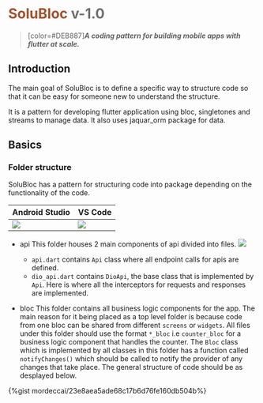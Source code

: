 
<style>
.gist-data{
    height:250px; // Any height
    overflow-y: visible;
}
</style>

# <span style="color:#A0522D">SoluBloc</span> <span style="color: #707070">v-1.0</span>
> [color=#DEB887]<b><i>A coding pattern for building mobile apps with flutter at scale.</i></b>



## Introduction 
The main goal of SoluBloc is to define a specific way to structure code so that it can be easy for someone new to understand the structure.

It is a pattern for developing flutter application using bloc, singletones and streams to manage data. It also uses jaquar_orm package for data.


## Basics
### Folder structure

SoluBloc has a pattern for structuring code into package depending on the functionality of the code.

| Android Studio | VS Code |
| -------- | -------- |
| ![](https://i.imgur.com/OzEYjDW.png)   | ![](https://i.imgur.com/YVX5hQ8.png)|

- api
This folder houses 2 main components of api divided into files.
![](https://i.imgur.com/Zc85jjQ.png)
    - `api.dart` contains `Api` class where all endpoint calls for apis are defined.
    - `dio_api.dart` contains `DioApi`, the base class that is implemented by `Api`. Here is where all the interceptors for requests and responses are implemented.

- bloc
This folder contains all business logic components for the app. The main reason for it being placed as a top level folder is because code from one bloc can be shared from different `screens` or `widgets`.
All files under this folder should use the format `*_bloc` i.e `counter_bloc` for a business logic component that handles the counter.
The `Bloc` class which is implemented by all classes in this folder has a function called `notifyChanges()` which should be called to notify the provider of any changes that take place.
The general structure of code should be as desplayed below.


{%gist mordeccai/23e8aea5ade68c17b6d76fe160db504b%}

